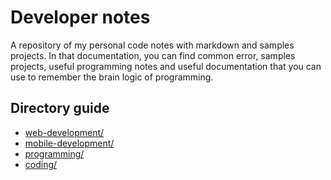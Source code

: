 # Developer notes

A repository of my personal code notes with markdown and samples projects. In that documentation, you can find common error, samples projects, useful programming notes and useful documentation that you can use to remember the brain logic of programming.

## Directory guide
- [web-development/](web-development/WEB-DEVELOPMENT.md)
- [mobile-development/](mobile-development/MOBILE-DEVELOPMENT.md)
- [programming/](programming/PROGRAMMING.md)
- [coding/](coding\CODING.md)
